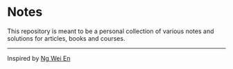 Notes
======

This repository is meant to be a personal collection of various notes and
solutions for articles, books and courses.

---
Inspired by [Ng Wei En](weien.io)
